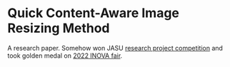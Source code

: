 # Quick Content-Aware Image Resizing Method

A research paper. Somehow won JASU [research project competition](https://man.gov.ua/en/contests/olympiad/konkurs-zahist-naukovo-doslidnicskih-robit-uchniv-chleniv-man/participants/rezulstati-2022) and took golden medal on [2022 INOVA fair](https://inova-croatia.com/).
